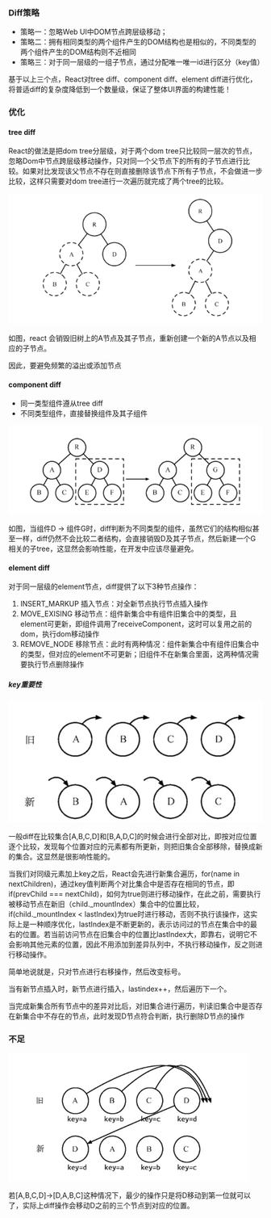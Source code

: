 ### Diff策略
- 策略一：忽略Web UI中DOM节点跨层级移动；
- 策略二：拥有相同类型的两个组件产生的DOM结构也是相似的，不同类型的两个组件产生的DOM结构则不近相同
- 策略三：对于同一层级的一组子节点，通过分配唯一唯一id进行区分（key值）

基于以上三个点，React对tree diff、component diff、element diff进行优化，将普适diff的复杂度降低到一个数量级，保证了整体UI界面的构建性能！
### 优化
#### tree diff

React的做法是把dom tree分层级，对于两个dom tree只比较同一层次的节点，忽略Dom中节点跨层级移动操作，只对同一个父节点下的所有的子节点进行比较。如果对比发现该父节点不存在则直接删除该节点下所有子节点，不会做进一步比较，这样只需要对dom tree进行一次遍历就完成了两个tree的比较。

![image](https://github.com/zyg1999/Note/blob/master/review/React/pic/TIM图片20190922181058.png)

如图，react 会销毁旧树上的A节点及其子节点，重新创建一个新的A节点以及相应的子节点。

因此，要避免频繁的溢出或添加节点
#### component diff
- 同一类型组件遵从tree diff
- 不同类型组件，直接替换组件及其子组件

![image](https://github.com/zyg1999/Note/blob/master/review/React/pic/TIM图片20190922181111.png)

如图，当组件D → 组件G时，diff判断为不同类型的组件，虽然它们的结构相似甚至一样，diff仍然不会比较二者结构，会直接销毁D及其子节点，然后新建一个G相关的子tree，这显然会影响性能，在开发中应该尽量避免。
#### element diff
对于同一层级的element节点，diff提供了以下3种节点操作：
1. 	INSERT_MARKUP 插入节点：对全新节点执行节点插入操作
2. MOVE_EXISING 移动节点：组件新集合中有组件旧集合中的类型，且element可更新，即组件调用了receiveComponent，这时可以复用之前的dom，执行dom移动操作
3. REMOVE_NODE 移除节点：此时有两种情况：组件新集合中有组件旧集合中的类型，但对应的element不可更新；旧组件不在新集合里面，这两种情况需要执行节点删除操作
##### key重要性
![image](https://github.com/zyg1999/Note/blob/master/review/React/pic/TIM图片20190922181130.png)

一般diff在比较集合[A,B,C,D]和[B,A,D,C]的时候会进行全部对比，即按对应位置逐个比较，发现每个位置对应的元素都有所更新，则把旧集合全部移除，替换成新的集合。这显然是很影响性能的。

当我们对同级元素加上key之后，React会先进行新集合遍历，for(name in nextChildren)，通过key值判断两个对比集合中是否存在相同的节点，即if(prevChild === nextChild)，如何为true则进行移动操作，在此之前，需要执行被移动节点在新旧（child._mountIndex）集合中的位置比较，if(child._mountIndex < lastIndex)为true时进行移动，否则不执行该操作，这实际上是一种顺序优化，lastIndex是不断更新的，表示访问过的节点在集合中的最右的位置。若当前访问节点在旧集合中的位置比lastIndex大，即靠右，说明它不会影响其他元素的位置，因此不用添加到差异队列中，不执行移动操作，反之则进行移动操作。

简单地说就是，只对节点进行右移操作，然后改变标号。

当有新节点插入时，新节点进行插入，lastindex++，然后遍历下一个。

当完成新集合所有节点中的差异对比后，对旧集合进行遍历，判读旧集合中是否存在新集合中不存在的节点，此时发现D节点符合判断，执行删除D节点的操作

### 不足
![image](https://github.com/zyg1999/Note/blob/master/review/React/pic/TIM图片20190922181217.png)

若[A,B,C,D]->[D,A,B,C]这种情况下，最少的操作只是将D移动到第一位就可以了，实际上diff操作会移动D之前的三个节点到对应的位置。
